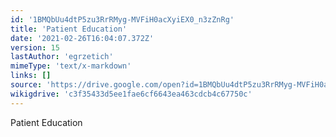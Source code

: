 ```yaml
---
id: '1BMQbUu4dtP5zu3RrRMyg-MVFiH0acXyiEX0_n3zZnRg'
title: 'Patient Education'
date: '2021-02-26T16:04:07.372Z'
version: 15
lastAuthor: 'egrzetich'
mimeType: 'text/x-markdown'
links: []
source: 'https://drive.google.com/open?id=1BMQbUu4dtP5zu3RrRMyg-MVFiH0acXyiEX0_n3zZnRg'
wikigdrive: 'c3f35433d5ee1fae6cf6643ea463cdcb4c67750c'
---
```

Patient Education

